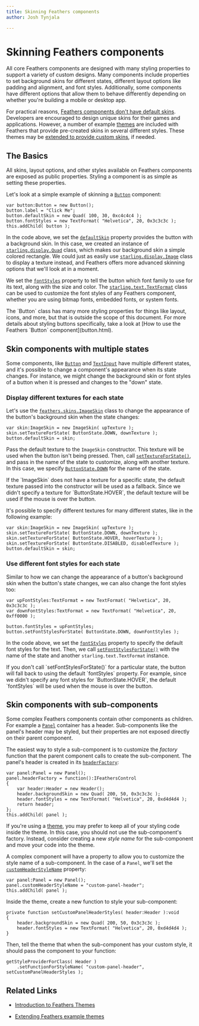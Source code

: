 ```yaml
---
title: Skinning Feathers components  
author: Josh Tynjala

---
```

# Skinning Feathers components

All core Feathers components are designed with many styling properties to support a variety of custom designs. Many components include properties to set background skins for different states, different layout options like padding and alignment, and font styles. Additionally, some components have different options that allow them to behave differently depending on whether you're building a mobile or desktop app.

For practical reasons, [Feathers components don't have default skins](faq/default-skins.html). Developers are encouraged to design unique skins for their games and applications. However, a number of example [themes](themes.html) are included with Feathers that provide pre-created skins in several different styles. These themes may be [extended to provide custom skins](extending-themes.html), if needed.

## The Basics

All skins, layout options, and other styles available on Feathers components are exposed as public properties. Styling a component is as simple as setting these properties.

Let's look at a simple example of skinning a [`Button`](button.html) component:

``` code
var button:Button = new Button();
button.label = "Click Me";
button.defaultSkin = new Quad( 100, 30, 0xc4c4c4 );
button.fontStyles = new TextFormat( "Helvetica", 20, 0x3c3c3c );
this.addChild( button );
```

In the code above, we set the [`defaultSkin`](../api-reference/feathers/controls/BasicButton.html#defaultSkin) property provides the button with a background skin. In this case, we created an instance of [`starling.display.Quad`](http://doc.starling-framework.org/current/starling/display/Quad.html) class, which makes our background skin a simple colored rectangle. We could just as easily use [`starling.display.Image`](http://doc.starling-framework.org/current/starling/display/Image.html) class to display a texture instead, and Feathers offers more advanced skinning options that we'll look at in a moment.

We set the [`fontStyles`](../api-reference/feathers/controls/Button.html#fontStyles) property to tell the button which font family to use for its text, along with the size and color. The [`starling.text.TextFormat`](http://doc.starling-framework.org/current/starling/text/TextFormat.html) class can be used to customize the font styles of any Feathers component, whether you are using bitmap fonts, embedded fonts, or system fonts.

<aside class="info">The `Button` class has many more styling properties for things like layout, icons, and more, but that is outside the scope of this document. For more details about styling buttons specifically, take a look at [How to use the Feathers `Button` component](button.html).</aside>

## Skin components with multiple states

Some components, like [`Button`](button.html) and [`TextInput`](text-input.html) have multiple different states, and it's possible to change a component's appearance when its state changes. For instance, we might change the background skin or font styles of a button when it is pressed and changes to the "down" state.

### Display different textures for each state

Let's use the [`feathers.skins.ImageSkin`](../api-reference/feathers/skins/ImageSkin.html) class to change the appearance of the button's background skin when the state changes:

``` code
var skin:ImageSkin = new ImageSkin( upTexture );
skin.setTextureForState( ButtonState.DOWN, downTexture );
button.defaultSkin = skin;
```

Pass the default texture to the `ImageSkin` constructor. This texture will be used when the button isn't being pressed. Then, call [`setTextureForState()`](../api-reference/feathers/skins/ImageSkin.html#setTextureForState()), and pass in the name of the state to customize, along with another texture. In this case, we specify [`ButtonState.DOWN`](../api-reference/feathers/controls/ButtonState.html#DOWN) for the name of the state.

<aside class="info">If the `ImageSkin` does not have a texture for a specific state, the default texture passed into the constructor will be used as a fallback. Since we didn't specify a texture for `ButtonState.HOVER`, the default texture will be used if the mouse is over the button.</aside>

It's possible to specify different textures for many different states, like in the following example:

``` code
var skin:ImageSkin = new ImageSkin( upTexture );
skin.setTextureForState( ButtonState.DOWN, downTexture );
skin.setTextureForState( ButtonState.HOVER, hoverTexture );
skin.setTextureForState( ButtonState.DISABLED, disabledTexture );
button.defaultSkin = skin;
```

### Use different font styles for each state

Similar to how we can change the appearance of a button's background skin when the button's state changes, we can also change the font styles too:

``` code
var upFontStyles:TextFormat = new TextFormat( "Helvetica", 20, 0x3c3c3c );
var downFontStyles:TextFormat = new TextFormat( "Helvetica", 20, 0xff0000 );

button.fontStyles = upFontStyles;
button.setFontStylesForState( ButtonState.DOWN, downFontStyles );
```

In the code above, we set the [`fontStyles`](../api-reference/feathers/controls/Button.html#fontStyles) property to specify the default font styles for the text. Then, we call [`setFontStylesForState()`](../api-reference/feathers/controls/Button.html#setFontStylesForState()) with the name of the state and another `starling.text.TextFormat` instance.

<aside class="info">If you don't call `setFontStylesForState()` for a particular state, the button will fall back to using the default `fontStyles` property. For example, since we didn't specify any font styles for `ButtonState.HOVER`, the default `fontStyles` will be used when the mouse is over the button.</aside>

## Skin components with sub-components

Some complex Feathers components contain other components as children. For example a [`Panel`](panel.html) container has a header. Sub-components like the panel's header may be styled, but their properties are not exposed directly on their parent component.

The easiest way to style a sub-component is to customize the *factory* function that the parent component calls to create the sub-component. The panel's header is created in its [`headerFactory`](../api-reference/feathers/controls/Panel.html#headerFactory):

``` code
var panel:Panel = new Panel();
panel.headerFactory = function():IFeathersControl
{
    var header:Header = new Header();
    header.backgroundSkin = new Quad( 200, 50, 0x3c3c3c );
    header.fontStyles = new TextFormat( "Helvetica", 20, 0xd4d4d4 );
    return header;
};
this.addChild( panel );
```

If you're using a [theme](themes.html), you may prefer to keep all of your styling code inside the theme. In this case, you should not use the sub-component's factory. Instead, consider creating a new *style name* for the sub-component and move your code into the theme.

A complex component will have a property to allow you to customize the style name of a sub-component. In the case of a `Panel`, we'll set the [`customHeaderStyleName`](../api-reference/feathers/controls/Panel.html#customHeaderStyleName) property:

``` code
var panel:Panel = new Panel();
panel.customHeaderStyleName = "custom-panel-header";
this.addChild( panel );
```

Inside the theme, create a new function to style your sub-component:

``` code
private function setCustomPanelHeaderStyles( header:Header ):void
{
    header.backgroundSkin = new Quad( 200, 50, 0x3c3c3c );
    header.fontStyles = new TextFormat( "Helvetica", 20, 0xd4d4d4 );
}
```

Then, tell the theme that when the sub-component has your custom style, it should pass the component to your function:

``` code
getStyleProviderForClass( Header )
    .setFunctionForStyleName( "custom-panel-header", setCustomPanelHeaderStyles );
```

## Related Links

-   [Introduction to Feathers Themes](themes.html)

-   [Extending Feathers example themes](extending-themes.html)